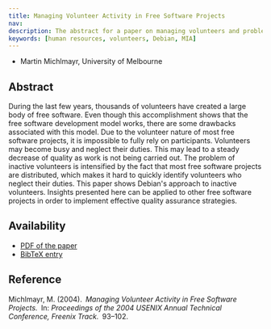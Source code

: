 ```yaml
---
title: Managing Volunteer Activity in Free Software Projects
nav:
description: The abstract for a paper on managing volunteers and problems associated with this
keywords: [human resources, volunteers, Debian, MIA]
---
```


<ul class = "author">
<li><span class = "author">Martin Michlmayr,</span>
    <span class = "affiliation">University of Melbourne</span></li>
</ul>

<h2>Abstract</h2>

During the last few years, thousands of volunteers have created a large
body of free software. Even though this accomplishment shows that the free
software development model works, there are some drawbacks associated with
this model. Due to the volunteer nature of most free software projects, it
is impossible to fully rely on participants. Volunteers may become busy and
neglect their duties. This may lead to a steady decrease of quality as work
is not being carried out. The problem of inactive volunteers is intensified
by the fact that most free software projects are distributed, which makes
it hard to quickly identify volunteers who neglect their duties. This paper
shows Debian's approach to inactive volunteers. Insights presented here can
be applied to other free software projects in order to implement effective
quality assurance strategies.

<h2>Availability</h2>

<ul>

<li><a href = "../michlmayr-mia.pdf">PDF of the paper</a></li>

<li><a href = "../michlmayr-mia.bib">BibTeX entry</a></li>

</ul>

<h2>Reference</h2>

Michlmayr, M. (2004).&ensp;<i>Managing Volunteer Activity in Free Software
Projects.</i>&ensp;In: <i>Proceedings of the 2004 USENIX Annual Technical
Conference, Freenix Track.</i>&ensp;93&ndash;102.

